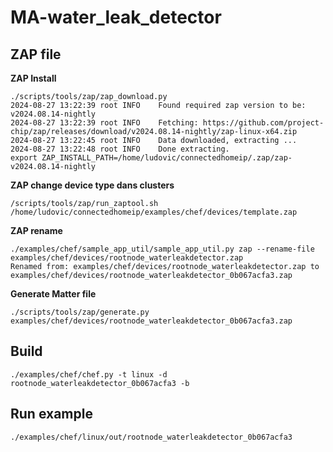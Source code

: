 # MA-water_leak_detector

## ZAP file

**ZAP Install**

    ./scripts/tools/zap/zap_download.py
    2024-08-27 13:22:39 root INFO    Found required zap version to be: v2024.08.14-nightly
    2024-08-27 13:22:39 root INFO    Fetching: https://github.com/project-chip/zap/releases/download/v2024.08.14-nightly/zap-linux-x64.zip
    2024-08-27 13:22:45 root INFO    Data downloaded, extracting ...
    2024-08-27 13:22:48 root INFO    Done extracting.
    export ZAP_INSTALL_PATH=/home/ludovic/connectedhomeip/.zap/zap-v2024.08.14-nightly    

**ZAP change device type dans clusters**

    /scripts/tools/zap/run_zaptool.sh /home/ludovic/connectedhomeip/examples/chef/devices/template.zap

**ZAP rename**

    ./examples/chef/sample_app_util/sample_app_util.py zap --rename-file examples/chef/devices/rootnode_waterleakdetector.zap
    Renamed from: examples/chef/devices/rootnode_waterleakdetector.zap to examples/chef/devices/rootnode_waterleakdetector_0b067acfa3.zap

**Generate Matter file**

    ./scripts/tools/zap/generate.py examples/chef/devices/rootnode_waterleakdetector_0b067acfa3.zap


## Build

    ./examples/chef/chef.py -t linux -d rootnode_waterleakdetector_0b067acfa3 -b

## Run example

    ./examples/chef/linux/out/rootnode_waterleakdetector_0b067acfa3
